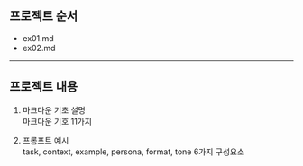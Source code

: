 ## 프로젝트 순서
- ex01.md
- ex02.md

---

## 프로젝트 내용
1. 마크다운 기초 설명  
 마크다운 기호 11가지


2. 프롬프트 예시  
 task, context, example, persona, format, tone 6가지 구성요소
